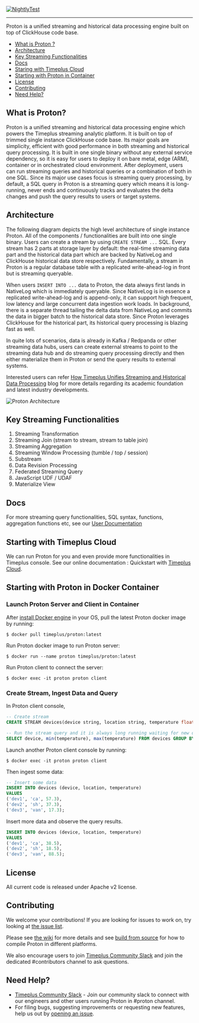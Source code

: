 [![NightlyTest](https://github.com/timeplus-io/proton/actions/workflows/nightly_test.yml/badge.svg?branch=develop)](https://github.com/timeplus-io/proton/actions/workflows/nightly_test.yml)

---

Proton is a unified streaming and historical data processing engine built on top of ClickHouse code base.

- [What is Proton ?](#what-is-proton)
- [Architecture](#architecture)
- [Key Streaming Functionalities](#key-streaming-functionalities)
- [Docs](#docs)
- [Staring with Timeplus Cloud](#starting-with-timeplus-cloud)
- [Starting with Proton in Container](#starting-with-proton-in-docker-container)
- [License](#license)
- [Contributing](#contributing)
- [Need Help?](#need-help)

## What is Proton?

Proton is a unified streaming and historical data processing engine which powers the Timeplus streaming analytic platform.
It is built on top of trimmed single instance ClickHouse code base. Its major goals are simplicity, efficient with good performance in both streaming and historical query processing.
It is built in one single binary without any external service dependency, so it is easy for users to deploy it on bare metal, edge (ARM), container or in orchestrated cloud environment.
After deployment, users can run streaming queries and historical queries or a combination of both in one SQL. Since its major use cases focus is streaming query processing,
by default, a SQL query in Proton is a streaming query which means it is long-running, never ends and continuously tracks and evaluates the delta changes and push the query results to users or target systems.

## Architecture

The following diagram depicts the high level architecture of single instance Proton. All of the components / functionalities are built into one single binary.
Users can create a stream by using `CREATE STREAM ...` SQL. Every stream has 2 parts at storage layer by default: the real-time streaming data part and the historical data part which
are backed by NativeLog and ClickHouse historical data store respectively. Fundamentally, a stream in Proton is a regular database table with a replicated write-ahead-log in front but is streaming queryable.

When users `INSERT INTO ...` data to Proton, the data always first lands in NativeLog which is immediately queryable. Since NativeLog is in essence a replicated write-ahead-log and is append-only, it
can support high frequent, low latency and large concurrent data ingestion work loads. In background, there is a separate thread tailing the delta data from NativeLog and commits the data in bigger batch
to the historical data store. Since Proton leverages ClickHouse for the historical part, its historical query processing is blazing fast as well.

In quite lots of scenarios, data is already in Kafka / Redpanda or other streaming data hubs, users can create external streams to point to the streaming data hub and do streaming query processing
directly and then either materialize them in Proton or send the query results to external systems.

Interested users can refer [How Timeplus Unifies Streaming and Historical Data Processing](https://www.timeplus.com/post/unify-streaming-and-historical-data-processing) blog for more details regarding its academic foundation and latest industry developments.

![Proton Architecture](https://github.com/timeplus-io/proton/raw/develop/design/proton-high-level-arch.svg)

## Key Streaming Functionalities

1. Streaming Transformation
2. Streaming Join (stream to stream, stream to table join)
3. Streaming Aggregation
4. Streaming Window Processing (tumble / top / session)
5. Substream
6. Data Revision Processing
7. Federated Streaming Query
8. JavaScript UDF / UDAF
9. Materialize View

## Docs

For more streaming query functionalities, SQL syntax, functions, aggregation functions etc, see our [User Documentation](https://docs.timeplus.com/)

## Starting with Timeplus Cloud

We can run Proton for you and even provide more functionalities in Timeplus console. See our online documentation : Quickstart with [Timeplus Cloud](https://docs.timeplus.com/quickstart).

## Starting with Proton in Docker Container

### Launch Proton Server and Client in Container

After [install Docker engine](https://docs.docker.com/engine/install/) in your OS, pull the latest Proton docker image by running:

```
$ docker pull timeplus/proton:latest
```

Run Proton docker image to run Proton server:

```
$ docker run --name proton timeplus/proton:latest
```


Run Proton client to connect the server:

```
$ docker exec -it proton proton client
```

### Create Stream, Ingest Data and Query

In Proton client console,

```sql
-- Create stream
CREATE STREAM devices(device string, location string, temperature float);

-- Run the stream query and it is always long running waiting for new data
SELECT device, min(temperature), max(temperature) FROM devices GROUP BY device;
```

Launch another Proton client console by running:

```
$ docker exec -it proton proton client
```

Then ingest some data:

```sql
-- Insert some data
INSERT INTO devices (device, location, temperature)
VALUES
('dev1', 'ca', 57.3),
('dev2', 'sh', 37.3),
('dev3', 'van', 17.3);
```

Insert more data and observe the query results.

```sql
INSERT INTO devices (device, location, temperature)
VALUES
('dev1', 'ca', 38.5),
('dev2', 'sh', 18.5),
('dev3', 'van', 88.5);
```

## License

All current code is released under Apache v2 license.

## Contributing

We welcome your contributions! If you are looking for issues to work on, try looking at [the issue list](https://github.com/timeplus-io/proton/issues).

Please see [the wiki](https://github.com/timeplus-io/proton/wiki/Contributing) for more details and see [build from source](BUILD.md) for how to compile Proton in different platforms.

We also encourage users to join [Timeplus Community Slack](https://timeplus.com/slack) and join the dedicated #contributors channel to ask questions.

## Need Help?

- [Timeplus Community Slack](https://timeplus.com/slack) - Join our community slack to connect with our engineers and other users running Proton in #proton channel.
- For filing bugs, suggesting improvements or requesting new features, help us out by [opening an issue](https://github.com/timeplus-io/proton/issues).

